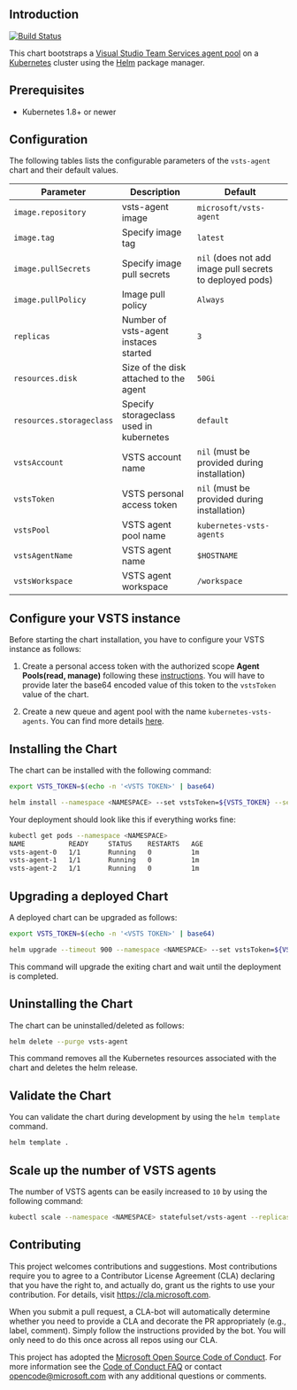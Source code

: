 ## Introduction

[![Build Status](https://travis-ci.org/Azure/helm-vsts-agent.svg?branch=master)](https://travis-ci.org/Azure/helm-vsts-agent)

This chart bootstraps a [Visual Studio Team Services agent pool](https://github.com/Microsoft/vsts-agent) on a [Kubernetes](http://kubernetes.io) cluster using the [Helm](https://helm.sh) package manager.

## Prerequisites
 - Kubernetes 1.8+ or newer

## Configuration

The following tables lists the configurable parameters of the `vsts-agent` chart and their default values.

| Parameter                         | Description                           | Default                                                   |
| --------------------------------- | ------------------------------------- | --------------------------------------------------------- |
| `image.repository`                | vsts-agent image                      | `microsoft/vsts-agent`                                    |
| `image.tag`                       | Specify image tag                     | `latest`                                                  |
| `image.pullSecrets`               | Specify image pull secrets            | `nil` (does not add image pull secrets to deployed pods)  |
| `image.pullPolicy`                | Image pull policy                     | `Always`                                                  |
| `replicas`                        | Number of vsts-agent instaces started | `3`                                                       |
| `resources.disk`                  | Size of the disk attached to the agent| `50Gi`                                                    |
| `resources.storageclass`          | Specify storageclass used in kubernetes| `default`                                                    |
| `vstsAccount`                     | VSTS account name                     | `nil` (must be provided during installation)              |
| `vstsToken`                       | VSTS personal access token            | `nil` (must be provided during installation)              |
| `vstsPool`                        | VSTS agent pool name                  | `kubernetes-vsts-agents`                                  |
| `vstsAgentName`                   | VSTS agent name                       | `$HOSTNAME`                                               |
| `vstsWorkspace`                   | VSTS agent workspace                  | `/workspace`                                              |

## Configure your VSTS instance

Before starting the chart installation, you have to configure your VSTS instance as follows:

1. Create a personal access token with the authorized scope **Agent Pools(read, manage)**  following these [instructions](https://docs.microsoft.com/en-us/vsts/git/_shared/personal-access-tokens). You will have to provide later the base64 encoded value of this token to the `vstsToken` value of the chart.

2. Create a new queue and agent pool with the name `kubernetes-vsts-agents`. You can find more details [here](https://docs.microsoft.com/en-us/vsts/build-release/concepts/agents/pools-queues#creating-agent-pools-and-queues).

## Installing the Chart

The chart can be installed with the following command:

```bash
export VSTS_TOKEN=$(echo -n '<VSTS TOKEN>' | base64)

helm install --namespace <NAMESPACE> --set vstsToken=${VSTS_TOKEN} --set vstsAccount=<VSTS ACCOUNT> --set vstsPool=<VSTS POOL> -f values.yaml vsts-agent .
```

Your deployment should look like this if everything works fine:

```bash
kubectl get pods --namespace <NAMESPACE> 
NAME           READY     STATUS    RESTARTS   AGE
vsts-agent-0   1/1       Running   0          1m
vsts-agent-1   1/1       Running   0          1m
vsts-agent-2   1/1       Running   0          1m
```
## Upgrading a deployed Chart

A deployed chart can be upgraded as follows:

```bash
export VSTS_TOKEN=$(echo -n '<VSTS TOKEN>' | base64)

helm upgrade --timeout 900 --namespace <NAMESPACE> --set vstsToken=${VSTS_TOKEN} --set vstsAccount=<VSTS ACCOUNT> --set vstsPool=<VSTS POOL> -f values.yaml vsts-agent . --wait
```

This command will upgrade the exiting chart and wait until the deployment is completed.

## Uninstalling the Chart

The chart can be uninstalled/deleted as follows:

```bash
helm delete --purge vsts-agent
```

This command removes all the Kubernetes resources associated with the chart and deletes the helm release.

## Validate the Chart

You can validate the chart during development by using the `helm template` command.

```bash
helm template .
```

## Scale up the number of VSTS agents

The number of VSTS agents can be easily increased to `10` by using the following command:

```bash
kubectl scale --namespace <NAMESPACE> statefulset/vsts-agent --replicas 10
```
## Contributing

This project welcomes contributions and suggestions.  Most contributions require you to agree to a
Contributor License Agreement (CLA) declaring that you have the right to, and actually do, grant us
the rights to use your contribution. For details, visit https://cla.microsoft.com.

When you submit a pull request, a CLA-bot will automatically determine whether you need to provide
a CLA and decorate the PR appropriately (e.g., label, comment). Simply follow the instructions
provided by the bot. You will only need to do this once across all repos using our CLA.

This project has adopted the [Microsoft Open Source Code of Conduct](https://opensource.microsoft.com/codeofconduct/).
For more information see the [Code of Conduct FAQ](https://opensource.microsoft.com/codeofconduct/faq/) or
contact [opencode@microsoft.com](mailto:opencode@microsoft.com) with any additional questions or comments.
